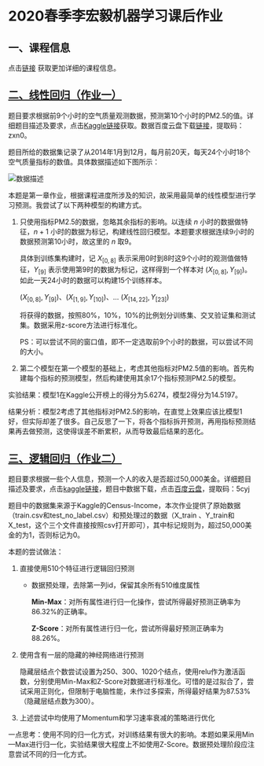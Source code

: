 <!--
 * @Descripttion: 
 * @version: 
 * @Author: ErCHen
 * @Date: 2020-04-25 17:52:20
 * @LastEditTime: 2020-05-07 20:29:31
 -->

# 2020春季李宏毅机器学习课后作业

## 一、课程信息

点击[链接](http://speech.ee.ntu.edu.tw/~tlkagk/courses_ML20.html) 获取更加详细的课程信息。

## [二、线性回归（作业一）](https://github.com/B15090815/hung-yi-Lee_2020_spring_ml_homework/tree/master/hw_1)

题目要求根据前9个小时的空气质量观测数据，预测第10个小时的PM2.5的值。详细题目描述及要求，点击[Kaggle链接](https://www.kaggle.com/c/ml2020spring-hw1/)获取。数据百度云盘下载[链接](https://pan.baidu.com/s/1wSRW7PURZ3DIn0r97t3qXA)，提取码：zxn0。

题目所给的数据集记录了从2014年1月到12月，每月前20天，每天24个小时18个空气质量指标的数值。具体数据描述如下图所示：

![数据描述](https://gitee.com/crxcoding/Image/raw/master/github/2020_ml_hw/hw1_data_structure.png)

本题是第一章作业，根据课程进度所涉及的知识，故采用最简单的线性模型进行学习预测。我尝试了以下两种模型的构建方式。

1. 只使用指标PM2.5的数据，忽略其余指标的影响。以连续 $n$ 小时的数据做特征，$n+1$ 小时的数据为标记，构建线性回归模型。本题要求根据连续9小时的数据预测第10小时，故这里的 $n$ 取9。

   具体到训练集构建时，记 $X_{[0,8]}$ 表示采用0时到8时这9个小时的观测值做特征，$Y_{[9]}$ 表示使用第9时的数据为标记，这样得到一个样本对 $(X_{[0,8]},Y_{[9]})$。如此一天24小时的数据可以构建15个训练样本。

    $(X_{[0,8]},Y_{[9]})$、$(X_{[1,9]},Y_{[10]})$、... $(X_{[14,22]},Y_{[23]})$

    将获得的数据，按照80%，10%，10%的比例划分训练集、交叉验证集和测试集。数据采用z-score方法进行标准化。

    PS：可以尝试不同的窗口值，即不一定选取前9个小时的数据，可以尝试不同的大小。

2. 第二个模型在第一个模型的基础上，考虑其他指标对PM2.5值的影响。首先构建每个指标的预测模型，然后构建使用其余17个指标预测PM2.5的模型。

实验结果：模型1在Kaggle公开榜上的得分为5.6274，模型2得分为14.5197。

结果分析：模型2考虑了其他指标对PM2.5的影响，在直觉上效果应该比模型1好，但实际却差了很多。自己反思了一下，将各个指标拆开预测，再用指标预测结果再去做预测，这使得误差不断累积，从而导致最后结果的恶化。

## [三、逻辑回归（作业二）](https://github.com/B15090815/hung-yi-Lee_2020_spring_ml_homework/tree/master/hw_2)

题目要求根据一些个人信息，预测一个人的收入是否超过50,000美金。详细题目描述及要求，点击[kaggle链接](https://www.kaggle.com/c/ml2020spring-hw2)，题目中数据下载，点击[百度云盘](https://pan.baidu.com/s/1e-GEi9lERqBvGDNVLQa5TA)，提取码：5cyj

题目中的数据集来源于Kaggle的Census-Income，本次作业提供了原始数据（train.csv和test_no_label.csv）和预处理过的数据（X_train 、Y_train和X_test，这个三个文件直接按照csv打开即可），其中标记规则为，超过50,000美金的为1，否则标记为0。

本题的尝试做法：

1. 直接使用510个特征进行逻辑回归预测

    - 数据预处理，去除第一列id，保留其余所有510维度属性

        **Min-Max**：对所有属性进行归一化操作，尝试所得最好预测正确率为86.32%的正确率。

        **Z-Score**：对所有属性进行归一化，尝试所得最好预测正确率为88.26%。

2. 使用含有一层的隐藏的神经网络进行预测

    隐藏层结点个数尝试设置为250、300、1020个结点，使用relu作为激活函数，分别使用Min-Max和Z-Score对数据进行标准化。可惜的是过拟合了，尝试采用正则化，但限制于电脑性能，未作过多探索，所得最好结果为87.53%（隐藏层结点数为300）。

3. 上述尝试中均使用了Momentum和学习速率衰减的策略进行优化

一点思考：使用不同的归一化方式，对训练结果有很大的影响。本题如果采用Min—Max进行归一化，实验结果很大程度上不如使用Z-Score。数据预处理阶段应注意尝试不同的归一化方式。
